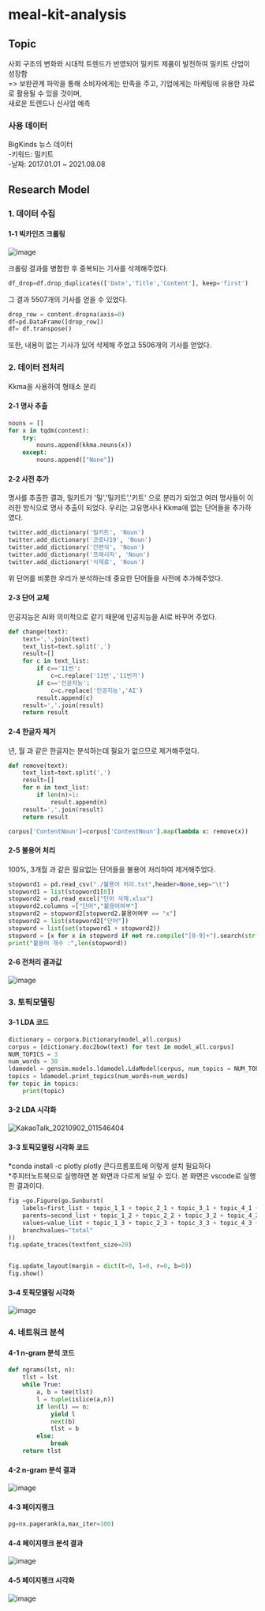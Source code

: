 # meal-kit-analysis

## Topic
사회 구조의 변화와 시대적 트렌드가 반영되어 밀키트 제품이 발전하여 밀키트 산업이 성장함       
=> 보완관계 파악을 통해 소비자에게는 만족을 주고, 기업에게는 마케팅에 유용한 자료로 활용될 수 있을 것이며,         
새로운 트렌드나 신사업 예측
  
### 사용 데이터
BigKinds 뉴스 데이터        
  -키워드: 밀키트        
  -날짜: 2017.01.01 ~ 2021.08.08
  
  
## Research Model

### 1. 데이터 수집

#### 1-1 빅카인즈 크롤링
![image](https://user-images.githubusercontent.com/88631078/131560714-031871e3-cecb-47f7-8082-828f39c0dcb7.png)

크롤링 결과를 병합한 후 중복되는 기사를 삭제해주었다.
```python
df_drop=df.drop_duplicates(['Date','Title','Content'], keep='first')
```
그 결과 5507개의 기사를 얻을 수 있었다.
```python
drop_row = content.dropna(axis=0)
df=pd.DataFrame([drop_row])
df= df.transpose()
```
또한, 내용이 없는 기사가 있어 삭제해 주었고 5506개의 기사를 얻었다.
### 2. 데이터 전처리
Kkma을 사용하여 형태소 분리

#### 2-1 명사 추출
```python
nouns = [] 
for x in tqdm(content):
    try:
        nouns.append(kkma.nouns(x))
    except:
        nouns.append(["None"])
```

#### 2-2 사전 추가
명사를 추출한 결과, 밀키트가 '밀','밀키트','키트' 으로 분리가 되었고 여러 명사들이 이러한 방식으로 명사 추출이 되었다.
우리는 고유명사나 Kkma에 없는 단어들을 추가하였다.
```python
twitter.add_dictionary('밀키트', 'Noun')
twitter.add_dictionary('코로나19', 'Noun')
twitter.add_dictionary('간편식', 'Noun')
twitter.add_dictionary('프레시지', 'Noun')
twitter.add_dictionary('식재료', 'Noun')
```
위 단어를 비롯한 우리가 분석하는데 중요한 단어들을 사전에 추가해주었다.

#### 2-3 단어 교체
인공지능은 AI와 의미적으로 같기 때문에 인공지능을 AI로 바꾸어 주었다.

```python
def change(text):
    text=','.join(text)
    text_list=text.split(',')
    result=[]
    for c in text_list:
        if c=='11번':
            c=c.replace('11번','11번가')
        if c=='인공지능':
            c=c.replace('인공지능','AI')
        result.append(c)
    result=','.join(result)
    return result
```
#### 2-4 한글자 제거
년, 월 과 같은 한글자는 분석하는데 필요가 없으므로 제거해주었다.

```python
def remove(text):
    text_list=text.split(',')
    result=[]
    for n in text_list:
        if len(n)>1:
            result.append(n)
    result=','.join(result)
    return result

corpus['ContentNoun']=corpus['ContentNoun'].map(lambda x: remove(x))
```

#### 2-5 불용어 처리
100%, 3개월 과 같은 필요없는 단어들을 불용어 처리하여 제거해주었다.

```python
stopword1 = pd.read_csv("./불용어 처리.txt",header=None,sep="\t")
stopword1 = list(stopword1[0])
stopword2 = pd.read_excel("단어 삭제.xlsx")
stopword2.columns =["단어","불용어여부"]
stopword2 = stopword2[stopword2.불용어여부 == "x"]
stopword2 = list(stopword2["단어"])
stopword = list(set(stopword1 + stopword2))
stopword = [x for x in stopword if not re.compile("[0-9]+").search(str(x))]
print("불용어 개수 :",len(stopword))
```

#### 2-6 전처리 결과값
![image](https://user-images.githubusercontent.com/88631078/131561534-22cbbc54-4c63-4a96-b4e8-eebeb91106a8.png)


### 3. 토픽모델링

#### 3-1 LDA 코드
```python
dictionary = corpora.Dictionary(model_all.corpus)
corpus = [dictionary.doc2bow(text) for text in model_all.corpus]
NUM_TOPICS = 3
num_words = 30
ldamodel = gensim.models.ldamodel.LdaModel(corpus, num_topics = NUM_TOPICS, id2word=dictionary, passes=15)
topics = ldamodel.print_topics(num_words=num_words)
for topic in topics:
    print(topic)
```

#### 3-2 LDA 시각화
![KakaoTalk_20210902_011546404](https://user-images.githubusercontent.com/88631078/131706978-52794de4-b79d-47d4-afa0-5d9dbf3252bd.gif)

#### 3-3 토픽모델링 시각화 코드
*conda install -c plotly plotly  콘다프롬포트에 이렇게 설치 필요하다     
*주피터노트북으로 실행하면 본 화면과 다르게 보일 수 있다. 본 화면은 vscode로 실행한 결과이다.

```python
fig =go.Figure(go.Sunburst(
    labels=first_list + topic_1_1 + topic_2_1 + topic_3_1 + topic_4_1 + topic_5_1 + topic_6_1 + topic_7_1 + topic_8_1,
    parents=second_list + topic_1_2 + topic_2_2 + topic_3_2 + topic_4_2 + topic_5_2 + topic_6_2 + topic_7_2 + topic_8_2,
    values=value_list + topic_1_3 + topic_2_3 + topic_3_3 + topic_4_3 + topic_5_3 + topic_6_3 + topic_7_3 + topic_8_3,
    branchvalues="total"
))
fig.update_traces(textfont_size=20)


fig.update_layout(margin = dict(t=0, l=0, r=0, b=0))
fig.show()
```

#### 3-4 토픽모델링 시각화
![image](https://user-images.githubusercontent.com/88631078/131688973-6d418982-28dd-4f50-93a6-4b4e54245789.png)

### 4. 네트워크 분석

#### 4-1 n-gram 분석 코드
```python
def ngrams(lst, n):
    tlst = lst
    while True:
        a, b = tee(tlst)
        l = tuple(islice(a,n))
        if len(l) == n:
            yield l
            next(b)
            tlst = b
        else:
            break
    return tlst
```

#### 4-2 n-gram 분석 결과
![image](https://user-images.githubusercontent.com/88631078/131562509-a94066ab-005d-46b5-98ae-fa1fa5b74a06.png)

#### 4-3 페이지랭크
```python
pg=nx.pagerank(a,max_iter=100)
```

#### 4-4 페이지랭크 분석 결과
![image](https://user-images.githubusercontent.com/88631078/131562991-81d6463e-0701-4cc5-a8dd-d969b9cd068a.png)

#### 4-5 페이지랭크 시각화
![image](https://user-images.githubusercontent.com/88631078/131563193-9cdfaf73-472d-444b-880e-ce68f75f1ec5.png)
